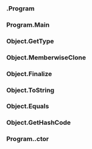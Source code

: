 ### .Program

### Program.Main

### Object.GetType

### Object.MemberwiseClone

### Object.Finalize

### Object.ToString

### Object.Equals

### Object.GetHashCode

### Program..ctor

